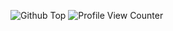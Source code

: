 ![Github Top](https://github.com/LlamaMaster33/LlamaMaster33/blob/main/Github%20Top.png)
![Profile View Counter](https://count.getloli.com/@LlamaMaster33?name=LlamaMaster33&theme=rule34&padding=7&offset=0&align=center&scale=1&pixelated=1&darkmode=auto)
